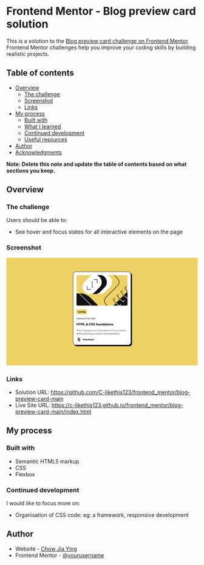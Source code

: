 # Frontend Mentor - Blog preview card solution

This is a solution to the [Blog preview card challenge on Frontend Mentor](https://www.frontendmentor.io/challenges/blog-preview-card-ckPaj01IcS). Frontend Mentor challenges help you improve your coding skills by building realistic projects. 

## Table of contents

- [Overview](#overview)
  - [The challenge](#the-challenge)
  - [Screenshot](#screenshot)
  - [Links](#links)
- [My process](#my-process)
  - [Built with](#built-with)
  - [What I learned](#what-i-learned)
  - [Continued development](#continued-development)
  - [Useful resources](#useful-resources)
- [Author](#author)
- [Acknowledgments](#acknowledgments)

**Note: Delete this note and update the table of contents based on what sections you keep.**

## Overview

### The challenge

Users should be able to:

- See hover and focus states for all interactive elements on the page

### Screenshot

![](./screenshot.png)

### Links

- Solution URL: https://github.com/C-likethis123/frontend_mentor/blog-preview-card-main
- Live Site URL: https://c-likethis123.github.io/frontend_mentor/blog-preview-card-main/index.html

## My process

### Built with

- Semantic HTML5 markup
- CSS
- Flexbox

### Continued development

I would like to focus more on:
- Organisation of CSS code: eg: a framework, responsive development

## Author

- Website - [Chow Jia Ying](https://www.c-likethis123.github.io/website)
- Frontend Mentor - [@yourusername](https://www.frontendmentor.io/profile/C-likethis123)
